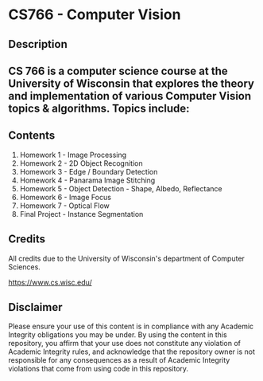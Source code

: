 # CS766 - Computer Vision

## Description
CS 766 is a computer science course at the University of Wisconsin that explores the theory and implementation of various Computer Vision topics & algorithms. Topics include:
- 

## Contents
1. Homework 1 - Image Processing
2. Homework 2 - 2D Object Recognition
3. Homework 3 - Edge / Boundary Detection
4. Homework 4 - Panarama Image Stitching
5. Homework 5 - Object Detection - Shape, Albedo, Reflectance
6. Homework 6 - Image Focus
7. Homework 7 - Optical Flow
8. Final Project - Instance Segmentation

## Credits
All credits due to the University of Wisconsin's department of Computer Sciences.

https://www.cs.wisc.edu/

## Disclaimer
Please ensure your use of this content is in compliance with any Academic Integrity obligations you may be under. By using the content in this repository, you affirm that your use does not constitute any violation of Academic Integrity rules, and acknowledge that the repository owner is not responsible for any consequences as a result of Academic Integrity violations that come from using code in this repository.